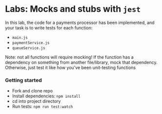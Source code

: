 # Labs: Mocks and stubs with `jest`

In this lab, the code for a payments processor has been implemented, and your task is to write tests for each function:
- `main.js`
- `paymentService.js`
- `queueService.js`

Note: not all functions will require mocking! If the function has a dependency on something from another file/library, mock that dependency. Otherwise, just test it like how you've been unit-testing functions

### Getting started
- Fork and clone repo
- Install dependencies: `npm install`
- cd into project directory
- Run tests: `npm run test:watch`
